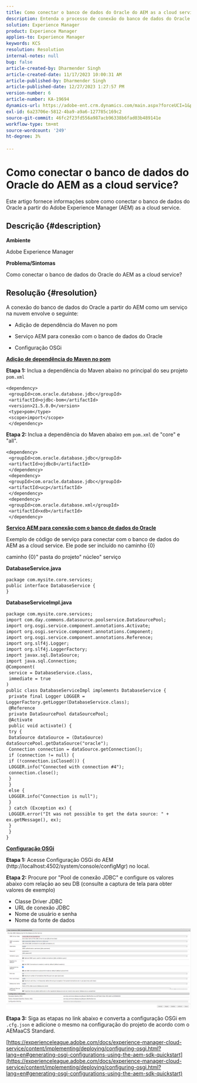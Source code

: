 ```yaml
---
title: Como conectar o banco de dados do Oracle do AEM as a cloud service?
description: Entenda o processo de conexão do banco de dados do Oracle a partir do AEM como um serviço na nuvem.
solution: Experience Manager
product: Experience Manager
applies-to: Experience Manager
keywords: KCS
resolution: Resolution
internal-notes: null
bug: false
article-created-by: Dharmender Singh
article-created-date: 11/17/2023 10:00:31 AM
article-published-by: Dharmender Singh
article-published-date: 12/27/2023 1:27:57 PM
version-number: 6
article-number: KA-19694
dynamics-url: https://adobe-ent.crm.dynamics.com/main.aspx?forceUCI=1&pagetype=entityrecord&etn=knowledgearticle&id=10959f1e-3085-ee11-8179-6045bd006239
exl-id: 6a23706e-5812-4ba9-a9a6-127785c169c2
source-git-commit: 46fc2f23fd556a987acb96338b6fad03b489141e
workflow-type: tm+mt
source-wordcount: '249'
ht-degree: 3%

---
```


# Como conectar o banco de dados do Oracle do AEM as a cloud service?


Este artigo fornece informações sobre como conectar o banco de dados do Oracle a partir do Adobe Experience Manager (AEM) as a cloud service.

## Descrição {#description}


<b>Ambiente</b>

Adobe Experience Manager

<b>Problema/Sintomas</b>

Como conectar o banco de dados do Oracle do AEM as a cloud service?


## Resolução {#resolution}


A conexão do banco de dados do Oracle a partir do AEM como um serviço na nuvem envolve o seguinte:

- Adição de dependência do Maven no pom

- Serviço AEM para conexão com o banco de dados do Oracle

- Configuração OSGi

<u><b>Adição de dependência do Maven no pom</b></u>

<b>Etapa 1:</b> Inclua a dependência do Maven abaixo no principal do seu projeto `pom.xml`


```
<dependency>
 <groupId>com.oracle.database.jdbc</groupId>
 <artifactId>ojdbc-bom</artifactId>
 <version>21.5.0.0</version>
 <type>pom</type>
 <scope>import</scope>
 </dependency>
```


<b>Etapa 2: </b>Inclua a dependência do Maven abaixo em `pom.xml` de &quot;core&quot; e &quot;all&quot;.


```
<dependency>
 <groupId>com.oracle.database.jdbc</groupId>
 <artifactId>ojdbc8</artifactId>
 </dependency>
 <dependency>
 <groupId>com.oracle.database.jdbc</groupId>
 <artifactId>ucp</artifactId>
 </dependency>
 <dependency>
 <groupId>com.oracle.database.xml</groupId>
 <artifactId>xdb</artifactId>
 </dependency>
```


<u><b>Serviço AEM para conexão com o banco de dados do Oracle</b></u>

Exemplo de código de serviço para conectar com o banco de dados do AEM as a cloud service. Ele pode ser incluído no caminho {0}

caminho {0}&quot; pasta do projeto&quot; núcleo&quot; serviço

<b>DatabaseService.java</b>


```
package com.mysite.core.services;
public interface DatabaseService {
}
```


<b>DatabaseServiceImpl.java</b>


```
package com.mysite.core.services;
import com.day.commons.datasource.poolservice.DataSourcePool;
import org.osgi.service.component.annotations.Activate;
import org.osgi.service.component.annotations.Component;
import org.osgi.service.component.annotations.Reference;
import org.slf4j.Logger;
import org.slf4j.LoggerFactory;
import javax.sql.DataSource;
import java.sql.Connection;
@Component(
 service = DatabaseService.class,
 immediate = true
)
public class DatabaseServiceImpl implements DatabaseService {
 private final Logger LOGGER = LoggerFactory.getLogger(DatabaseService.class);
 @Reference
 private DataSourcePool dataSourcePool;
 @Activate
 public void activate() {
 try {
 DataSource dataSource = (DataSource) dataSourcePool.getDataSource("oracle");
 Connection connection = dataSource.getConnection();
 if (connection != null) {
 if (!connection.isClosed()) {
 LOGGER.info("Connected with connection #4");
 connection.close();
 }
 }
 else {
 LOGGER.info("Connection is null");
 }
 } catch (Exception ex) {
 LOGGER.error("It was not possible to get the data source: " + ex.getMessage(), ex);
 }
 }
}
```


<u><b>Configuração OSGi</b></u>

<b>Etapa 1:</b> Acesse Configuração OSGi do AEM (http://localhost:4502/system/console/configMgr) no local.

<b>Etapa 2:</b> Procure por &quot;Pool de conexão JDBC&quot; e configure os valores abaixo com relação ao seu DB (consulte a captura de tela para obter valores de exemplo)

- Classe Driver JDBC
- URL de conexão JDBC
- Nome de usuário e senha
- Nome da fonte de dados


![](assets/265e1a49-24dc-ec11-a7b6-0022480b073d.png)

<b>Etapa 3:</b> Siga as etapas no link abaixo e converta a configuração OSGi em `.cfg.json` e adicione o mesmo na configuração do projeto de acordo com o AEMaaCS Standard.

[https://experienceleague.adobe.com/docs/experience-manager-cloud-service/content/implementing/deploying/configuring-osgi.html?lang=en#generating-osgi-configurations-using-the-aem-sdk-quickstart](https://experienceleague.adobe.com/docs/experience-manager-cloud-service/content/implementing/deploying/configuring-osgi.html?lang=en#generating-osgi-configurations-using-the-aem-sdk-quickstart)
